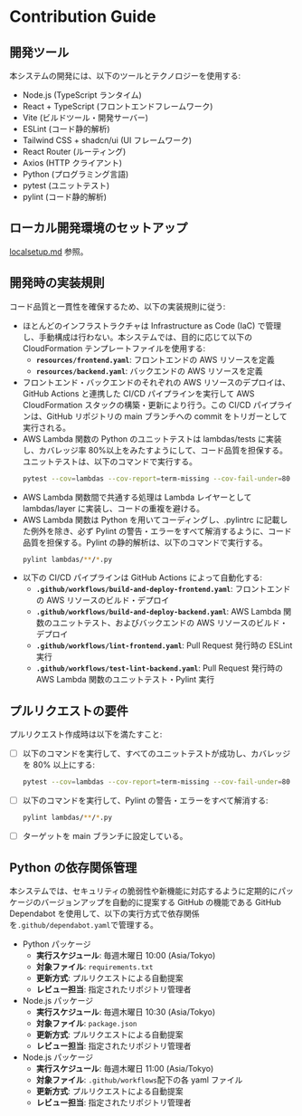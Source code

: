 # Contribution Guide

## 開発ツール

本システムの開発には、以下のツールとテクノロジーを使用する:

- Node.js (TypeScript ランタイム)
- React + TypeScript (フロントエンドフレームワーク)
- Vite (ビルドツール・開発サーバー)
- ESLint (コード静的解析)
- Tailwind CSS + shadcn/ui (UI フレームワーク)
- React Router (ルーティング)
- Axios (HTTP クライアント)
- Python (プログラミング言語)
- pytest (ユニットテスト)
- pylint (コード静的解析)

## ローカル開発環境のセットアップ

[localsetup.md](localsetup.md) 参照。

## 開発時の実装規則

コード品質と一貫性を確保するため、以下の実装規則に従う:

- ほとんどのインフラストラクチャは Infrastructure as Code (IaC) で管理し、手動構成は行わない。本システムでは、目的に応じて以下の CloudFormation テンプレートファイルを使用する:
  - **`resources/frontend.yaml`**: フロントエンドの AWS リソースを定義
  - **`resources/backend.yaml`**: バックエンドの AWS リソースを定義
- フロントエンド・バックエンドのそれぞれの AWS リソースのデプロイは、GitHub Actions と連携した CI/CD パイプラインを実行して AWS CloudFormation スタックの構築・更新により行う。この CI/CD パイプラインは、GitHub リポジトリの main ブランチへの commit をトリガーとして実行される。
- AWS Lambda 関数の Python のユニットテストは lambdas/tests に実装し、カバレッジ率 80%以上をみたすようにして、コード品質を担保する。ユニットテストは、以下のコマンドで実行する。
  ```bash
  pytest --cov=lambdas --cov-report=term-missing --cov-fail-under=80 lambdas/tests
  ```
- AWS Lambda 関数間で共通する処理は Lambda レイヤーとして lambdas/layer に実装し、コードの重複を避ける。
- AWS Lambda 関数は Python を用いてコーディングし、.pylintrc に記載した例外を除き、必ず Pylint の警告・エラーをすべて解消するように、コード品質を担保する。Pylint の静的解析は、以下のコマンドで実行する。
  ```bash
  pylint lambdas/**/*.py
  ```
- 以下の CI/CD パイプラインは GitHub Actions によって自動化する:
  - **`.github/workflows/build-and-deploy-frontend.yaml`**: フロントエンドの AWS リソースのビルド・デプロイ
  - **`.github/workflows/build-and-deploy-backend.yaml`**: AWS Lambda 関数のユニットテスト、およびバックエンドの AWS リソースのビルド・デプロイ
  - **`.github/workflows/lint-frontend.yaml`**: Pull Request 発行時の ESLint 実行
  - **`.github/workflows/test-lint-backend.yaml`**: Pull Request 発行時の AWS Lambda 関数のユニットテスト・Pylint 実行

## プルリクエストの要件

プルリクエスト作成時は以下を満たすこと:

- [ ] 以下のコマンドを実行して、すべてのユニットテストが成功し、カバレッジを 80% 以上にする:
  ```bash
  pytest --cov=lambdas --cov-report=term-missing --cov-fail-under=80 lambdas/tests
  ```
- [ ] 以下のコマンドを実行して、Pylint の警告・エラーをすべて解消する:
  ```bash
  pylint lambdas/**/*.py
  ```
- [ ] ターゲットを main ブランチに設定している。

## Python の依存関係管理

本システムでは、セキュリティの脆弱性や新機能に対応するように定期的にパッケージのバージョンアップを自動的に提案する GitHub の機能である GitHub Dependabot を使用して、以下の実行方式で依存関係を`.github/dependabot.yaml`で管理する。

- Python パッケージ
  - **実行スケジュール**: 毎週木曜日 10:00 (Asia/Tokyo)
  - **対象ファイル**: `requirements.txt`
  - **更新方式**: プルリクエストによる自動提案
  - **レビュー担当**: 指定されたリポジトリ管理者
- Node.js パッケージ
  - **実行スケジュール**: 毎週木曜日 10:30 (Asia/Tokyo)
  - **対象ファイル**: `package.json`
  - **更新方式**: プルリクエストによる自動提案
  - **レビュー担当**: 指定されたリポジトリ管理者
- Node.js パッケージ
  - **実行スケジュール**: 毎週木曜日 11:00 (Asia/Tokyo)
  - **対象ファイル**: `.github/workflows`配下の各 yaml ファイル
  - **更新方式**: プルリクエストによる自動提案
  - **レビュー担当**: 指定されたリポジトリ管理者
